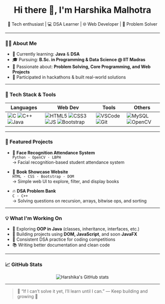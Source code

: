 
<h1 align="center">Hi there 👋, I'm Harshika Malhotra</h1>

<p align="center">
  🌱 Tech enthusiast | 💻 DSA Learner | 🌐 Web Developer | 🎯 Problem Solver
</p>

---

### 👩‍💻 About Me

- 📘 Currently learning: **Java** & **DSA**
- 🎓 Pursuing: **B.Sc. in Programming & Data Science @ IIT Madras**
- 🧩 Passionate about: **Problem Solving, Core Programming, and Web Projects**
- 🚀 Participated in hackathons & built real-world solutions

---

### 🔧 Tech Stack & Tools

| Languages | Web Dev | Tools | Others |
|----------|---------|--------|--------|
| ![C](https://img.shields.io/badge/-C-00599C?style=flat-square&logo=c) ![C++](https://img.shields.io/badge/-C++-00599C?style=flat-square&logo=c%2B%2B) ![Java](https://img.shields.io/badge/-Java-007396?style=flat-square&logo=java) | ![HTML5](https://img.shields.io/badge/-HTML5-E34F26?style=flat-square&logo=html5) ![CSS3](https://img.shields.io/badge/-CSS3-1572B6?style=flat-square&logo=css3) ![JS](https://img.shields.io/badge/-JavaScript-F7DF1E?style=flat-square&logo=javascript) ![Bootstrap](https://img.shields.io/badge/-Bootstrap-563D7C?style=flat-square&logo=bootstrap) | ![VSCode](https://img.shields.io/badge/-VSCode-007ACC?style=flat-square&logo=visual-studio-code) ![Git](https://img.shields.io/badge/-Git-F05032?style=flat-square&logo=git) | ![MySQL](https://img.shields.io/badge/-MySQL-4479A1?style=flat-square&logo=mysql) ![OpenCV](https://img.shields.io/badge/-OpenCV-5C3EE8?style=flat-square&logo=opencv) |

---

### 📌 Featured Projects

- 🧠 **Face Recognition Attendance System**  
  `Python · OpenCV · LBPH`  
  → Facial recognition-based student attendance system

- 📘 **Book Showcase Website**  
  `HTML · CSS · Bootstrap · DOM`  
  → Simple web UI to explore, filter, and display books


- 🔥 **DSA Problem Bank**  
  `C · C++ `  
  → Solving questions on recursion, arrays, bitwise ops, and sorting

---

### 💡 What I'm Working On

- 📌 Exploring **OOP in Java** (classes, inheritance, interfaces, etc.)
- 🚧 Building projects using **DOM, JavaScript**, and soon **JavaFX**
- 🎯 Consistent DSA practice for coding competitions
- 📚 Writing better documentation and clean code

---

### 📈 GitHub Stats

<p align="center">
  <img src="https://github-readme-stats.vercel.app/api?username=harshikamalhotra&show_icons=true&theme=tokyonight" alt="Harshika's GitHub stats" />
  <br/>
<!--   <img src="https://github-readme-streak-stats.herokuapp.com/?user=harshikamalhotra&theme=tokyonight" alt="GitHub Streak" /> -->
</p>

<!--
---
### 📫 Connect with Me

- 🔗 [LinkedIn](https://www.linkedin.com/in/harshika-malhotra/)
- 📧 Email: `harshikamalhotra@example.com` *(replace with your actual one)*
- 🌐 Portfolio: *Coming Soon!* (Working on a personal site)
-->
---

> 💬 “If I can’t solve it yet, I’ll learn until I can.” — Keep building and growing 🚀
